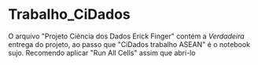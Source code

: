 # Trabalho_CiDados

O arquivo "Projeto Ciência dos Dados Erick Finger" contém a *Verdadeira* entrega do projeto, ao passo que "CiDados trabalho ASEAN" é o notebook sujo. Recomendo aplicar "Run All Cells" assim que abri-lo